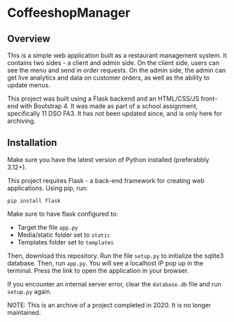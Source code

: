 # CoffeeshopManager

## Overview
This is a simple web application built as a restaurant management system. It contains two sides - a client and admin side. On the client side, users can see the menu and send in order requests. On the admin side, the admin can get live analytics and data on customer orders, as well as the ability to update menus.

This project was built using a Flask backend and an HTML/CSS/JS front-end with Bootstrap 4. It was made as part of a school assignment, specifically 11 DSO FA3. It has not been updated since, and is only here for archiving.

## Installation
Make sure you have the latest version of Python installed (preferabbly 3.12+).

This project requires Flask - a back-end framework for creating web applications. Using pip, run:

```
pip install flask
```

Make sure to have flask configured to:
 - Target the file `app.py`
 - Media/static folder set to `static`
 - Templates folder set to `templates`
   
Then, download this repository. Run the file `setup.py` to initialize the sqlite3 database. Then, run `app.py`. You will see a localhost IP pop up in the terminal. Press the link to open the application in your browser.

If you encounter an internal server error, clear the `database.db` file and run `setup.py` again.

NOTE: This is an archive of a project completed in 2020. It is no longer maintained.

